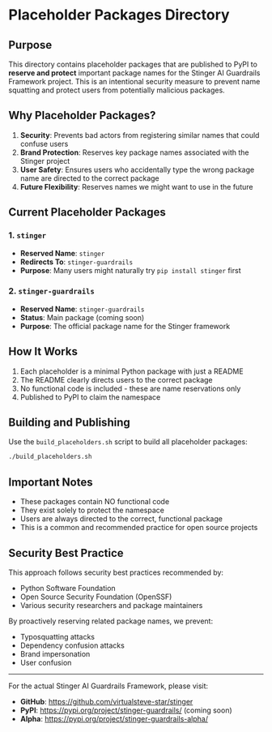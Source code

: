 # Placeholder Packages Directory

## Purpose

This directory contains placeholder packages that are published to PyPI to **reserve and protect** important package names for the Stinger AI Guardrails Framework project. This is an intentional security measure to prevent name squatting and protect users from potentially malicious packages.

## Why Placeholder Packages?

1. **Security**: Prevents bad actors from registering similar names that could confuse users
2. **Brand Protection**: Reserves key package names associated with the Stinger project
3. **User Safety**: Ensures users who accidentally type the wrong package name are directed to the correct package
4. **Future Flexibility**: Reserves names we might want to use in the future

## Current Placeholder Packages

### 1. `stinger`
- **Reserved Name**: `stinger`
- **Redirects To**: `stinger-guardrails`
- **Purpose**: Many users might naturally try `pip install stinger` first

### 2. `stinger-guardrails`
- **Reserved Name**: `stinger-guardrails`
- **Status**: Main package (coming soon)
- **Purpose**: The official package name for the Stinger framework

## How It Works

1. Each placeholder is a minimal Python package with just a README
2. The README clearly directs users to the correct package
3. No functional code is included - these are name reservations only
4. Published to PyPI to claim the namespace

## Building and Publishing

Use the `build_placeholders.sh` script to build all placeholder packages:

```bash
./build_placeholders.sh
```

## Important Notes

- These packages contain NO functional code
- They exist solely to protect the namespace
- Users are always directed to the correct, functional package
- This is a common and recommended practice for open source projects

## Security Best Practice

This approach follows security best practices recommended by:
- Python Software Foundation
- Open Source Security Foundation (OpenSSF)
- Various security researchers and package maintainers

By proactively reserving related package names, we prevent:
- Typosquatting attacks
- Dependency confusion attacks
- Brand impersonation
- User confusion

---

For the actual Stinger AI Guardrails Framework, please visit:
- **GitHub**: https://github.com/virtualsteve-star/stinger
- **PyPI**: https://pypi.org/project/stinger-guardrails/ (coming soon)
- **Alpha**: https://pypi.org/project/stinger-guardrails-alpha/